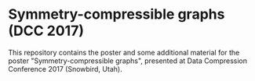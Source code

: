 # Symmetry-compressible graphs (DCC 2017)

This repository contains the poster and some additional material for the poster "Symmetry-compressible graphs", presented at Data Compression Conference 2017 (Snowbird, Utah).
